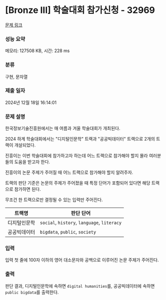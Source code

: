 # [Bronze III] 학술대회 참가신청 - 32969 

[문제 링크](https://www.acmicpc.net/problem/32969) 

### 성능 요약

메모리: 127508 KB, 시간: 228 ms

### 분류

구현, 문자열

### 제출 일자

2024년 12월 18일 16:14:01

### 문제 설명

<p style="user-select: auto !important;">한국정보기술진흥원에서는 매 여름과 겨울 학술대회가 개최된다.</p>

<p style="user-select: auto !important;">2024 하계 학술대회에서는 "디지털인문학" 트랙과 "공공빅데이터" 트랙으로 2개의 트랙이 개설되었다.</p>

<p style="user-select: auto !important;">진흥이는 이번 학술대회에 참가하고자 하는데 어느 트랙으로 참가해야 할지 몰라 여러분 들의 도움을 받고자 한다.</p>

<p style="user-select: auto !important;">진흥이의 논문 주제가 주어질 때 어느 트랙으로 참가해야 할지 알려주자.</p>

<p style="user-select: auto !important;">트랙의 판단 기준은 논문의 주제가 주어졌을 때 특정 단어가 포함되어 있다면 해당 트랙으로 참가하면 된다.</p>

<p style="user-select: auto !important;">무조건 한 트랙으로만 결정될 수 있는 입력만 주어진다.</p>

<table class="table table-bordered" style="user-select: auto !important;">
	<thead style="user-select: auto !important;">
		<tr style="user-select: auto !important;">
			<th style="user-select: auto !important;">트랙명</th>
			<th style="user-select: auto !important;">판단 단어</th>
		</tr>
	</thead>
	<tbody style="user-select: auto !important;">
		<tr style="user-select: auto !important;">
			<td style="user-select: auto !important;">디지털인문학</td>
			<td style="user-select: auto !important;"><code style="user-select: auto !important;">social</code>, <code style="user-select: auto !important;">history</code>, <code style="user-select: auto !important;">language</code>, <code style="user-select: auto !important;">literacy</code></td>
		</tr>
		<tr style="user-select: auto !important;">
			<td style="user-select: auto !important;">공공빅데이터</td>
			<td style="user-select: auto !important;"><code style="user-select: auto !important;">bigdata</code>, <code style="user-select: auto !important;">public</code>, <code style="user-select: auto !important;">society</code></td>
		</tr>
	</tbody>
</table>

### 입력 

 <p style="user-select: auto !important;">입력 첫 줄에 100자 이하의 영어 대소문자와 공백으로 이루어진 논문 주제가 주어진다.</p>

### 출력 

 <p style="user-select: auto !important;">판단 결과, 디지털인문학에 속하면 <code style="user-select: auto !important;">digital humanities</code>를, 공공빅데이터에 속하면 <code style="user-select: auto !important;">public bigdata</code>를 출력한다.</p>

